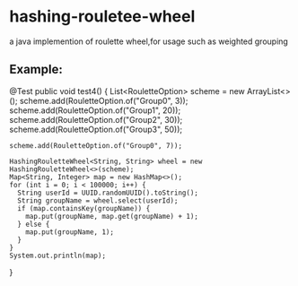 # hashing-rouletee-wheel
a java implemention of roulette wheel,for usage such as weighted grouping

## Example:

@Test
  public void test4() {
    List<RouletteOption<String>> scheme = new ArrayList<>();
    scheme.add(RouletteOption.of("Group0", 3));
    scheme.add(RouletteOption.of("Group1", 20));
    scheme.add(RouletteOption.of("Group2", 30));
    scheme.add(RouletteOption.of("Group3", 50));

    scheme.add(RouletteOption.of("Group0", 7));

    HashingRouletteWheel<String, String> wheel = new HashingRouletteWheel<>(scheme);
    Map<String, Integer> map = new HashMap<>();
    for (int i = 0; i < 100000; i++) {
      String userId = UUID.randomUUID().toString();
      String groupName = wheel.select(userId);
      if (map.containsKey(groupName)) {
        map.put(groupName, map.get(groupName) + 1);
      } else {
        map.put(groupName, 1);
      }
    }
    System.out.println(map);
  }
